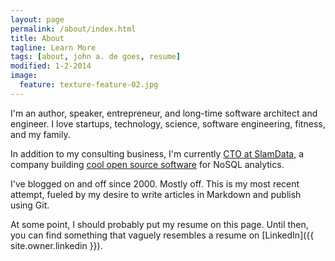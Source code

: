 ```yaml
---
layout: page
permalink: /about/index.html
title: About
tagline: Learn More
tags: [about, john a. de goes, resume]
modified: 1-2-2014
image:
  feature: texture-feature-02.jpg
---
```


I'm an author, speaker, entrepreneur, and long-time software architect and engineer. I love startups, technology, science, software engineering, fitness, and my family.

In addition to my consulting business, I'm currently [CTO at SlamData](http://slamdata.com), a company building [cool open source software](http://github.com/slamdata) for NoSQL analytics.

I've blogged on and off since 2000. Mostly off. This is my most recent attempt, fueled by my desire to write articles in Markdown and publish using Git.

At some point, I should probably put my resume on this page. Until then, you can find something that vaguely resembles a resume on [LinkedIn]({{ site.owner.linkedin }}).